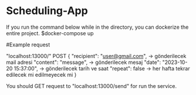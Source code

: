 # Scheduling-App

If you run the command below while in the directory, you can dockerize the entire project.
$docker-compose up

#Example request

"localhost:13000/" POST
{
  "recipient": "user@gmail.com",  -> gönderilecek mail adresi
  "content": "message",           -> gönderilecek mesaj
  "date": "2023-10-20 15:37:00",  -> gönderilecek tarih ve saat
  "repeat": false                 -> her hafta tekrar edilecek mi edilmeyecek mi
}

You should GET request to "localhost:13000/send" for run the service.
